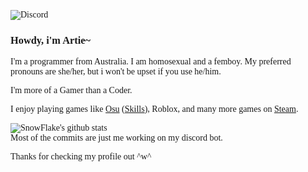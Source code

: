 <span style="font-family:Poppins;">
  
![Discord](https://discord.c99.nl/widget/theme-3/389252140184633363.png)

<h3>Howdy, i'm Artie~</h3>

I'm a programmer from Australia. I am homosexual and a femboy. My preferred pronouns are she/her, but i won't be upset if you use he/him.

I'm more of a Gamer than a Coder. 

I enjoy playing games like <a href="https://osu.ppy.sh/users/15146700">Osu</a> (<a href="http://osuskills.com/user/ArtieFuzz">Skills</a>), Roblox, and many more games on <a href="https://steamcommunity.com/id/ArtieFuzzz/">Steam</a>.

![SnowFlake's github stats](https://snowflake-ui-git-stats.vercel.app/api?username=ArtieFuzzz&show_icons=true&theme=vue-dark)
<br>Most of the commits are just me working on my discord bot.

Thanks for checking my profile out ^w^
</span>
